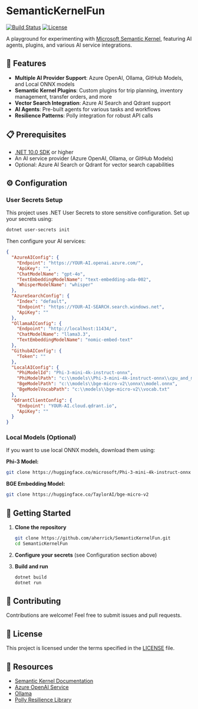 # SemanticKernelFun

[![Build Status](https://github.com/aherrick/SemanticKernelFun/actions/workflows/dotnet.yml/badge.svg)](https://github.com/aherrick/SemanticKernelFun/actions/workflows/dotnet.yml)
[![License](https://img.shields.io/github/license/aherrick/SemanticKernelFun)](LICENSE)

A playground for experimenting with [Microsoft Semantic Kernel](https://github.com/microsoft/semantic-kernel), featuring AI agents, plugins, and various AI service integrations.

## 🚀 Features

- **Multiple AI Provider Support**: Azure OpenAI, Ollama, GitHub Models, and Local ONNX models
- **Semantic Kernel Plugins**: Custom plugins for trip planning, inventory management, transfer orders, and more
- **Vector Search Integration**: Azure AI Search and Qdrant support
- **AI Agents**: Pre-built agents for various tasks and workflows
- **Resilience Patterns**: Polly integration for robust API calls

## 📋 Prerequisites

- [.NET 10.0 SDK](https://dotnet.microsoft.com/download) or higher
- An AI service provider (Azure OpenAI, Ollama, or GitHub Models)
- Optional: Azure AI Search or Qdrant for vector search capabilities

## ⚙️ Configuration

### User Secrets Setup

This project uses .NET User Secrets to store sensitive configuration. Set up your secrets using:

```bash
dotnet user-secrets init
```

Then configure your AI services:

```json
{
  "AzureAIConfig": {
    "Endpoint": "https://YOUR-AI.openai.azure.com/",
    "ApiKey": "",
    "ChatModelName": "gpt-4o",
    "TextEmbeddingModelName": "text-embedding-ada-002",
    "WhisperModelName": "whisper"
  },
  "AzureSearchConfig": {
    "Index": "default",
    "Endpoint": "https://YOUR-AI-SEARCH.search.windows.net",
    "ApiKey": ""
  },
  "OllamaAIConfig": {
    "Endpoint": "http://localhost:11434/",
    "ChatModelName": "llama3.3",
    "TextEmbeddingModelName": "nomic-embed-text"
  },
  "GithubAIConfig": {
    "Token": ""
  },
  "LocalAIConfig": {
    "PhiModelId": "Phi-3-mini-4k-instruct-onnx",
    "PhiModelPath": "c:\\models\\Phi-3-mini-4k-instruct-onnx\\cpu_and_mobile\\cpu-int4-rtn-block-32",
    "BgeModelPath": "c:\\models\\bge-micro-v2\\onnx\\model.onnx",
    "BgeModelVocabPath": "c:\\models\\bge-micro-v2\\vocab.txt"
  },
  "QdrantClientConfig": {
    "Endpoint": "YOUR-AI.cloud.qdrant.io",
    "ApiKey": ""
  }
}
```

### Local Models (Optional)

If you want to use local ONNX models, download them using:

**Phi-3 Model:**
```bash
git clone https://huggingface.co/microsoft/Phi-3-mini-4k-instruct-onnx
```

**BGE Embedding Model:**
```bash
git clone https://huggingface.co/TaylorAI/bge-micro-v2
```

## 🏃 Getting Started

1. **Clone the repository**
   ```bash
   git clone https://github.com/aherrick/SemanticKernelFun.git
   cd SemanticKernelFun
   ```

2. **Configure your secrets** (see Configuration section above)

3. **Build and run**
   ```bash
   dotnet build
   dotnet run
   ```

## 🤝 Contributing

Contributions are welcome! Feel free to submit issues and pull requests.

## 📄 License

This project is licensed under the terms specified in the [LICENSE](LICENSE) file.

## 🔗 Resources

- [Semantic Kernel Documentation](https://learn.microsoft.com/en-us/semantic-kernel/)
- [Azure OpenAI Service](https://azure.microsoft.com/en-us/products/ai-services/openai-service)
- [Ollama](https://ollama.ai/)
- [Polly Resilience Library](https://github.com/App-vNext/Polly)
